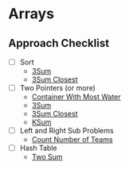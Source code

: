 # Arrays

## Approach Checklist

- [ ] Sort
  - [3Sum](https://leetcode.com/problems/3sum/)
  - [3Sum Closest](https://leetcode.com/problems/3sum-closest/)
- [ ] Two Pointers (or more)
  - [Container With Most Water](https://leetcode.com/problems/container-with-most-water)
  - [3Sum](https://leetcode.com/problems/3sum/)
  - [3Sum Closest](https://leetcode.com/problems/3sum-closest/)
  - [KSum](https://leetcode.com/problems/4sum/)
- [ ] Left and Right Sub Problems
  - [Count Number of Teams](https://leetcode.com/problems/count-number-of-teams/)
- [ ] Hash Table
  - [Two Sum](https://leetcode.com/problems/two-sum/)
